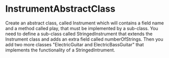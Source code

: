 # InstrumentAbstractClass
Create an abstract class, called Instrument which will contains a field name and a method called play, that must be implemented by a sub-class. You need to define a sub-class called StringedInstrument that extends the Instrument class and adds an extra field called numberOfStrings. Then you add two more classes "ElectricGuitar and ElectricBassGuitar" that implements the functionality of a StringedIntrument.
